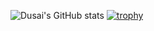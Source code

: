 ![Dusai's GitHub stats](https://github-readme-stats.vercel.app/api?username=Bingqiye&show_icons=true&theme=radical)
[![trophy](https://github-profile-trophy.vercel.app/?username=ryo-ma)](https://github.com/ryo-ma/github-profile-trophy)
